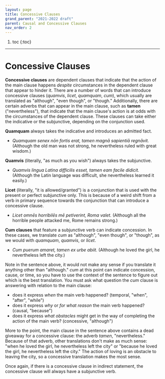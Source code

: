 ```yaml
---
layout: page
title: Concessive Clauses
grand_parent: "2021-2022 draft"
parent: Causal and Concessive Clauses
nav_order: 2
---
```


1. toc
{:toc}

***

# Concessive Clauses

**Concessive clauses** are dependent clauses that indicate that the action of the main clause happens *despite* circumstances in the dependent clause that appear to hinder it. There are a number of words that can introduce concessive clauses (*quamvis*, *licet*, *quamquam*, *cum*), which usually are translated as "although", "even though", or "though." Additionally, there are certain adverbs that can appear in the main clause, such as **tamen** ("nevertheless"), that indicate that the main clause's action is at odds with the circumstances of the dependent clause. These clauses can take either the indicative or the subjunctive, depending on the conjunction used.

**Quamquam** always takes the indicative and introduces an admitted fact.

- *Quamquam senex nōn fortis erat, tamen magnā sapientiā regnāvit.* (Although the old man was not strong, he nevertheless ruled with great wisdom.)

**Quamvis** (literally, "as much as you wish") always takes the subjunctive.

- *Quamvis lingua Latina difficilis esset, tamen eam facile didicit.* (Although the Latin language was difficult, she nevertheless learned it easily.)

**Licet** (literally, "it is allowed/granted") is a conjunction that is used with the present or perfect subjunctive only. This is because of a weird shift from a verb in primary sequence towards the conjunction that can introduce a concessive clause.

- *Licet omnēs horribilēs mē petiverint, Roma valet.* (Although all the horrible people attacked me, Rome remains strong.)

**Cum clauses** that feature a subjunctive verb can indicate concession. In these cases, we translate *cum* as "although", "even though", or "though", as we would with *quamquam*, *quamvis*, or *licet*.

- *Cum puerum amaret, tamen ex urbe abiit.* (Although he loved the girl, he nevertheless left the city.)

Note in the sentence above, it would not make any sense if you translate it anything other than "although." *cum* at this point can indicate concession, cause, or time, so you have to use the context of the sentence to figure out which is the best translation. You must ask what question the *cum* clause is answering with relation to the main clause:
- does it express *when* the main verb happened? (temporal, "when", "after", "while")
- does it express *why* or *for what reason* the main verb happened? (causal, "because")
- does it express *what obstacles* might get in the way of completing the action of the main verb? (concessive, "although")

More to the point, the main clause in the sentence above contains a dead giveaway for a concessive clause: the adverb *tamen*, "nevertheless." Because of that adverb, other translations don't make as much sense: "when he loved the girl, he nevertheless left the city" or "because he loved the girl, he nevertheless left the city." The action of loving is an obstacle to leaving the city, so a concessive translation makes the most sense.

Once again, if there is a concessive clause in indirect statement, the concessive clause will always have a subjunctive verb.
